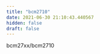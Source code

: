 ```yaml
---
title: "bcm2710"
date: 2021-06-30 21:10:43.440567
hidden: false
draft: false
---
```


bcm27xx/bcm2710

